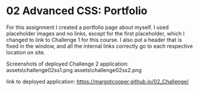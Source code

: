 # 02 Advanced CSS: Portfolio

For this assignment I created a portfolio page about myself. I used placeholder images and no links, except for the first placeholder, which I changed to link to Challenge 1 for this course. I also put a header that is fixed in the window, and all the internal links correctly go to each respective location on site.

Screenshots of deployed Challenge 2 application:
assets\challenge02ss1.png
assets\challenge02ss2.png

link to deployed application: https://margotcooper.github.io/02_Challenge/

